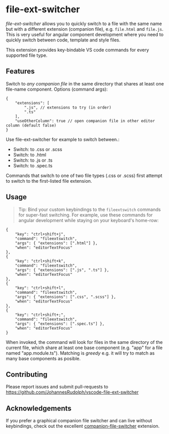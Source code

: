 # file-ext-switcher 

*file-ext-switcher* allows you to quickly switch to a file with the same name but with a different extension (companion file), e.g. `file.html` and `file.js`.
This is very useful for angular component development where you need to quickly switch between code, template and style files.

This extension provides key-bindable VS code commands for every supported file type. 

## Features
Switch to *any companion file* in the same directory that shares at least one file-name component. Options (command args):
```
{
    "extensions": [
        ".js", // extensions to try (in order)
        ".ts"
    ],
    "useOtherColumn": true // open companion file in other editor column (default false)
}
```

Use file-ext-switcher for example to switch between.:

* Switch: to .css or .scss
* Switch: to .html
* Switch: to .js or .ts
* Switch: to .spec.ts

Commands that switch to one of two file types (.css or .scss) first attempt to switch to the first-listed file extension. 

## Usage

> Tip: Bind your custom keybindings to the `fileextswitch` commands for super-fast switching. For example, use these commands for angular development while staying on your keyboard's home-row: 
```
{
    "key": "ctrl+shift+j",
    "command": "fileextswitch",
    "args": { "extensions": [".html"] }, 
    "when": "editorTextFocus"
},
{
    "key": "ctrl+shift+k",
    "command": "fileextswitch",
    "args": { "extensions": [".js", ".ts"] }, 
    "when": "editorTextFocus"
},
{
    "key": "ctrl+shift+l",
    "command": "fileextswitch",
    "args": { "extensions": [".css", ".scss"] }, 
    "when": "editorTextFocus"
},
{
    "key": "ctrl+shift+;",
    "command": "fileextswitch",
    "args": { "extensions": [".spec.ts"] }, 
    "when": "editorTextFocus"
}
```

When invoked, the command will look for files in the same directory of the current file, which share at least one base component (e.g. "app" for a file named "app.module.ts"). 
Matching is _greedy_ e.g. it will try to match as many base components as posible.

## Contributing
Please report issues and submit pull-requests to https://github.com/JohannesRudolph/vscode-file-ext-switcher

## Acknowledgements
If you prefer a graphical companion file switcher and can live without keybindings, check out the excellent [companion-file-switcher](https://marketplace.visualstudio.com/items?itemName=ClementVidal.companion-file-switcher) extension. 
